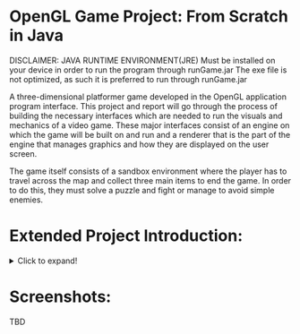 # OpenGL Game Project: From Scratch in Java

DISCLAIMER: JAVA RUNTIME ENVIRONMENT(JRE) Must be installed on your device in order to run the program through runGame.jar
The exe file is not optimized, as such it is preferred to run through runGame.jar

A three-dimensional platformer game developed in the OpenGL 
application program interface. This project and report will go through the 
process of building the necessary interfaces which are needed to run the 
visuals and mechanics of a video game. These major interfaces consist of 
an engine on which the game will be built on and run and a renderer that is 
the part of the engine that manages graphics and how they are displayed 
on the user screen.


The game itself consists of a sandbox environment where the player has to 
travel across the map and collect three main items to end the game. In 
order to do this, they must solve a puzzle and fight or manage to avoid 
simple enemies.

# Extended Project Introduction:
<details>
  <summary>Click to expand!</summary>
  
  * This project represents the creation of a video game from scratch using the OpenGL 
Application Programming Interface.
  * OpenGL API contains functions that directly target the capacities of the Graphics 
Processing Unit to output display on an external monitor. OpenGL is also basically a 
specification that is directly integrated into the Graphics Card by the manufacturer. The 
drivers supplied by the manufacturer contain the actual implementation of OpenGL.
  
  * There is a form of programming language specific to coding the shaders for OpenGL 
called GL Shader Language, which this project does use for dealing with code for 
shaders, but this is limited to the vertex and fragment shaders necessary for rendering, 
so the majority of the project will be coded in Java using the library called “Lightweight 
Java Game Library” which allows calls to OpenGL using the Java Runtime 
Environment. In addition to this, “slick” and “PngDecoder” are libraries that this project 
uses to easily import the .png image format which will be used as textures, menus, ingame text, and more. Although these two libraries are needed for a similar task, the 
necessity for both of them exists because they come with different sets of functions and 
levels of accessibility. For example, slick can load images much more efficiently in the 
project and is good for general image use on textures, but PngDecoder comes with 
functions that can also return detailed information about images if those details are 
needed for computation.
  
  *The java game library provides the programmer with a unified set of methods that 
perform calls to OpenGL functions; Since they are coded by the Graphics Card 
manufacturer they may differ depending on the manufacturer. The library recognizes the 
format used by each manufacturer (e.g. Intel, AMD, Nvidia) and performs the call while 
the programmer only needs to know the function names defined in the game library. It 
also provides access to an alternative branch of OpenGL that deals with audio 
manipulation and decoding. Therefore, it is possible to set up background music for the 
game and implement functions such as audio location, movement, intensity, and infinite 
replay loops.
  
  *Because the project starts from scratch, the majority of the workflow is first directed 
towards creating a renderer and a simplified game engine. This is the prerequisite to 
generate a game world environment and gameplay functions are added in the final 
stage.

  *Rendering must be performed efficiently from the initial coding stage, as large models 
later on can add exponential complexity due to bad calculations and limit the potential 
for creating objects, environments, and features.
  
  *In the initial phases the game engine has the job of declaring the structure of the display 
and what type of objects and entities are there to be displayed, how many, where, and 
in which way. It also stands that in the game engine we will have the conditions and 
functions to initialize the program and calls to destroy functions when the program ends 
by user input. After the renderer is finalized, the game engine will become the focus as 
the game world is populated and gameplay features are added.
  
  *I chose this project because of my passion for video games and my desire to learn their 
inner workings in order to produce games myself. The learning process will familiarize 
me with game developing techniques, what works and what does not, and prepare me 
for future projects in the industry I want to work in.
  *I am very interested in learning the limits of a solo developer-made engine and how 
much optimization can be done so that the program runs as efficient as possible within 
the capabilities of the Graphics Card.
  *I also intend to learn and implement features present in video games today and 
discover the inner workings. Among these are some that affect the whole rendering 
process as shaders, lightning, texturing, reflections but also common features such as 
particles, tiling, and camera effects.
  *In the end, I want the project to evolve into a functioning three-dimensional game with a 
generated world that has a controllable player. I also want to add as many mechanics in 
the end to allow a variety of actions aside from the features rendered in the world that 
grant the user some capacity to interact with this environment.
  
</details>

# Screenshots:
TBD
